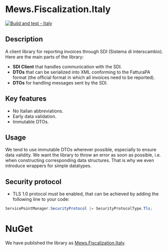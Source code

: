 # Mews.Fiscalization.Italy

[![Build and test - Italy](https://github.com/MewsSystems/fiscalizations/actions/workflows/build-and-test-italy.yml/badge.svg)](https://github.com/MewsSystems/fiscalizations/actions/workflows/build-and-test-italy.yml)

## Description
A client library for reporting invoices through SDI (Sistema di interscambio). Here are the main parts of the library:
- **SDI Client** that handles communication with the SDI.
- **DTOs** that can be serialized into XML conforming to the FatturaPA format (the official format in which all invoices need to be reported).
- **DTOs** for handling messages sent by the SDI.

## Key features
- No Italian abbreviations.
- Early data validation.
- Immutable DTOs.

## Usage
We tend to use immutable DTOs wherever possible, especially to ensure data validity.
We want the library to throw an error as soon as possible, i.e. when constructing corresponding data structures.
That is why we even introduce wrappers for simple datatypes.

## Security protocol
- TLS 1.0 protocol must be enabled, that can be achieved by adding the following line to your code:
```csharp
ServicePointManager.SecurityProtocol |= SecurityProtocolType.Tls;
```

# NuGet

We have published the library as [Mews.Fiscalization.Italy](https://www.nuget.org/packages/Mews.Fiscalization.Italy/).
